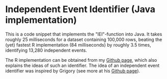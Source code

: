 # Independent Event Identifier (Java implementation)

This is a code snippet that implements the "IEI"-function into Java. It takes roughly 25 milliseconds for a dataset containing 100,000 rows, beating the (yet) fastest R implementation (84 milliseconds) by roughly 3.5 times, identifying 13,280 independent events.

The R implementation can be obtained from my [Github page](https://github.com/DavZim/Independent-Event-Identifier-IEI-), which also explains the ideas of such an identifier. The idea of an independent event identifier was inspired by Grigory (see more at his [Github page](https://github.com/gregcodes/counter_challenge)).
